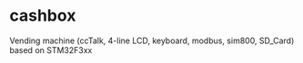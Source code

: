 # cashbox
Vending machine (ccTalk, 4-line LCD, keyboard, modbus, sim800, SD_Card) based on STM32F3xx
